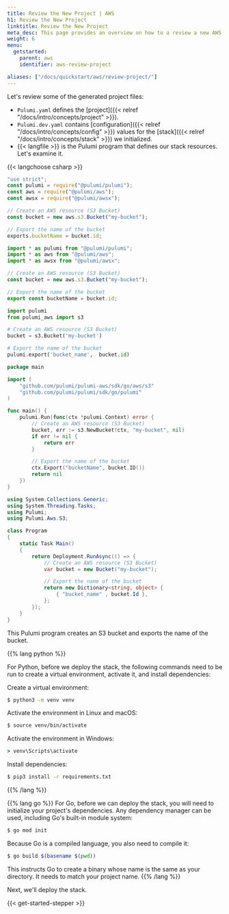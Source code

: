 ```yaml
---
title: Review the New Project | AWS
h1: Review the New Project
linktitle: Review the New Project
meta_desc: This page provides an overview on how to a review a new AWS project.
weight: 6
menu:
  getstarted:
    parent: aws
    identifier: aws-review-project

aliases: ["/docs/quickstart/aws/review-project/"]
---
```


Let's review some of the generated project files:

- `Pulumi.yaml` defines the [project]({{< relref "/docs/intro/concepts/project" >}}).
- `Pulumi.dev.yaml` contains [configuration]({{< relref "/docs/intro/concepts/config" >}}) values for the [stack]({{< relref "/docs/intro/concepts/stack" >}}) we initialized.
- {{< langfile >}} is the Pulumi program that defines our stack resources. Let's examine it.

{{< langchoose csharp >}}

```javascript
"use strict";
const pulumi = require("@pulumi/pulumi");
const aws = require("@pulumi/aws");
const awsx = require("@pulumi/awsx");

// Create an AWS resource (S3 Bucket)
const bucket = new aws.s3.Bucket("my-bucket");

// Export the name of the bucket
exports.bucketName = bucket.id;
```

```typescript
import * as pulumi from "@pulumi/pulumi";
import * as aws from "@pulumi/aws";
import * as awsx from "@pulumi/awsx";

// Create an AWS resource (S3 Bucket)
const bucket = new aws.s3.Bucket("my-bucket");

// Export the name of the bucket
export const bucketName = bucket.id;
```

```python
import pulumi
from pulumi_aws import s3

# Create an AWS resource (S3 Bucket)
bucket = s3.Bucket('my-bucket')

# Export the name of the bucket
pulumi.export('bucket_name',  bucket.id)
```

```go
package main

import (
    "github.com/pulumi/pulumi-aws/sdk/go/aws/s3"
    "github.com/pulumi/pulumi/sdk/go/pulumi"
)

func main() {
    pulumi.Run(func(ctx *pulumi.Context) error {
        // Create an AWS resource (S3 Bucket)
        bucket, err := s3.NewBucket(ctx, "my-bucket", nil)
        if err != nil {
            return err
        }

        // Export the name of the bucket
        ctx.Export("bucketName", bucket.ID())
        return nil
    })
}
```

```csharp
using System.Collections.Generic;
using System.Threading.Tasks;
using Pulumi;
using Pulumi.Aws.S3;

class Program
{
    static Task Main()
    {
        return Deployment.RunAsync(() => {
            // Create an AWS resource (S3 Bucket)
            var bucket = new Bucket("my-bucket");

            // Export the name of the bucket
            return new Dictionary<string, object> {
                { "bucket_name" , bucket.Id },
            };
        });
    }
}
```

This Pulumi program creates an S3 bucket and exports the name of the bucket.

{{% lang python %}}

For Python, before we deploy the stack, the following commands need to be run to create a virtual environment, activate it, and install dependencies:

Create a virtual environment:

```bash
$ python3 -m venv venv
```

Activate the environment in Linux and macOS:

```bash
$ source venv/bin/activate
```

Activate the environment in Windows:

```bat
> venv\Scripts\activate
```

Install dependencies:

```bash
$ pip3 install -r requirements.txt
```

{{% /lang %}}

{{% lang go %}}
For Go, before we can deploy the stack, you will need to initialize your project's dependencies. Any dependency manager can be used, including Go's built-in module system:

```bash
$ go mod init
```

Because Go is a compiled language, you also need to compile it:

```bash
$ go build $(basename $(pwd))
```

This instructs Go to create a binary whose name is the same as your directory. It needs to match your project name.
{{% /lang %}}

Next, we'll deploy the stack.

{{< get-started-stepper >}}
